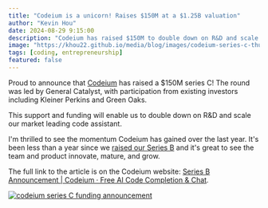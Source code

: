```yaml
---
title: "Codeium is a unicorn! Raises $150M at a $1.25B valuation"
author: "Kevin Hou"
date: 2024-08-29 9:15:00
description: "Codeium has raised $150M to double down on R&D and scale its market leading code assistant."
image: "https://khou22.github.io/media/blog/images/codeium-series-c-thumbnail.png"
tags: [coding, entrepreneurship]
featured: false
---
```


Proud to announce that [Codeium](https://codeium.com) has raised a $150M series C! The round was led by General Catalyst, with participation from existing investors including Kleiner Perkins and Green Oaks.

This support and funding will enable us to double down on R&D and scale our market leading code assistant.

I'm thrilled to see the momentum Codeium has gained over the last year. It's been less than a year since we [raised our Series B](https://khou22.com/blog/codeium-series-b-announcement) and it's great to see the team and product innovate, mature, and grow.

The full link to the article is on the Codeium website: [Series B Announcement | Codeium · Free AI Code Completion & Chat](https://codeium.com/blog/series-c-annoucement).

[![codeium series C funding announcement](https://khou22.github.io/media/blog/images/codeium-series-c-thumbnail.png)](https://codeium.com/blog/series-c-annoucement)
